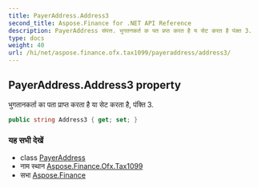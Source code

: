 ```yaml
---
title: PayerAddress.Address3
second_title: Aspose.Finance for .NET API Reference
description: PayerAddress संपत्त. भुगतनकर्त क पत प्रप्त करत है य सेट करत है पंक्त 3.
type: docs
weight: 40
url: /hi/net/aspose.finance.ofx.tax1099/payeraddress/address3/
---
```

## PayerAddress.Address3 property

भुगतानकर्ता का पता प्राप्त करता है या सेट करता है, पंक्ति 3.

```csharp
public string Address3 { get; set; }
```

### यह सभी देखें

* class [PayerAddress](../)
* नाम स्थान [Aspose.Finance.Ofx.Tax1099](../../payeraddress/)
* सभा [Aspose.Finance](../../../)


